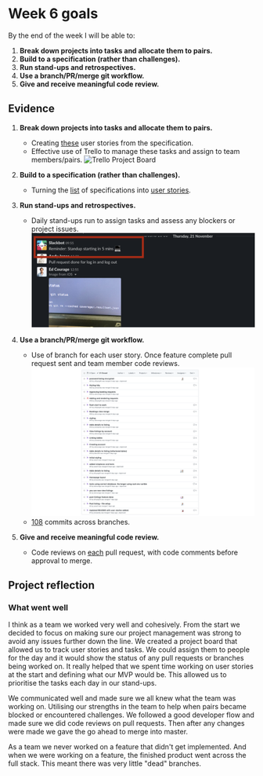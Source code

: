 # Week 6 goals

By the end of the week I will be able to:

1. **Break down projects into tasks and allocate them to pairs.**
2. **Build to a specification (rather than challenges).**
3. **Run stand-ups and retrospectives.**
4. **Use a branch/PR/merge git workflow.**
5. **Give and receive meaningful code review.**

## Evidence
1. **Break down projects into tasks and allocate them to pairs.**
    * Creating [these](https://github.com/jonesandy/makersbnb#user-stories) user stories from the specification.
    * Effective use of Trello to manage these tasks and assign to team members/pairs. ![Trello Project Board](./_imgs/trello.png)

2. **Build to a specification (rather than challenges).**
    * Turning the [list](https://github.com/makersacademy/course/blob/master/makersbnb/specification_and_mockups.md) of specifications into [user stories](https://github.com/jonesandy/makersbnb#user-stories).

3. **Run stand-ups and retrospectives.**
    * Daily stand-ups run to assign tasks and assess any blockers or project issues. ![Trello Project Board](./_imgs/standups.png)

4. **Use a branch/PR/merge git workflow.**
    * Use of branch for each user story. Once feature complete pull request sent and team member code reviews. ![Pull Requests](./_imgs/pull-requests.png)
    * [108](https://github.com/jonesandy/makersbnb/commits/master) commits across branches.

5. **Give and receive meaningful code review.**
    * Code reviews on [each](https://github.com/jonesandy/makersbnb/pull/7) pull request, with code comments before approval to merge.
    

## Project reflection

### What went well

I think as a team we worked very well and cohesively. From the start we decided to focus on making sure our project management was strong to avoid any issues further down the line. We created a project board that allowed us to track user stories and tasks. We could assign them to people for the day and it would show the status of any pull requests or branches being worked on. It really helped that we spent time working on user stories at the start and defining what our MVP would be. This allowed us to prioritise the tasks each day in our stand-ups.

We communicated well and made sure we all knew what the team was working on. Utilising our strengths in the team to help when pairs became blocked or encountered challenges. We followed a good developer flow and made sure we did code reviews on pull requests.  Then after any changes were made we gave the go ahead to merge into master.

As a team we never worked on a feature that didn't get implemented. And when we were working on a feature, the finished product went across the full stack. This meant there was very little "dead" branches.


